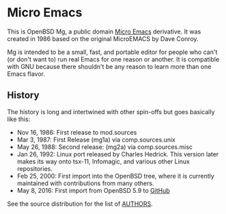 Micro Emacs
===========

This is OpenBSD Mg, a public domain [Micro Emacs][] derivative.  It was
created in 1986 based on the original MicroEMACS by Dave Conroy.

Mg is intended to be a small, fast, and portable editor for people who
can't (or don't want to) run real Emacs for one reason or another.  It
is compatible with GNU because there shouldn't be any reason to learn
more than one Emacs flavor.

History
-------

The history is long and intertwined with other spin-offs but goes
basically like this:

* Nov 16, 1986: First release to mod.sources
* Mar  3, 1987: First Release (mg1a) via comp.sources.unix
* May 26, 1988: Second release: (mg2a) via comp.sources.misc
* Jan 26, 1992: Linux port released by Charles Hedrick. This version
  later makes its way onto tsx-11, Infomagic, and various other Linux
  repositories.
* Feb 25, 2000: First import into the OpenBSD tree, where it is
  currently maintained with contributions from many others.
* May  8, 2016: First import from OpenBSD 5.9 to [GitHub][]

See the source distribution for the list of [AUTHORS][].

[Micro Emacs]: http://texteditors.org/cgi-bin/wiki.pl?action=browse&id=MicroEmacs
[GitHub]:      https://github.com/troglobit/mg
[AUTHORS]:     https://github.com/troglobit/mg/blob/master/AUTHORS
